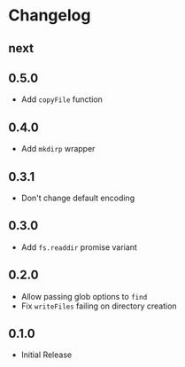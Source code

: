 # Changelog

## next

## 0.5.0

- Add `copyFile` function

## 0.4.0

- Add `mkdirp` wrapper

## 0.3.1

- Don't change default encoding

## 0.3.0

- Add `fs.readdir` promise variant

## 0.2.0

- Allow passing glob options to `find`
- Fix `writeFiles` failing on directory creation

## 0.1.0

- Initial Release
